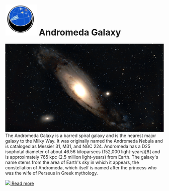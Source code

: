 # ![](../Imaging//Common/pyl-tiny.png) Andromeda Galaxy
![IMG](../Imaging//HD/Andromeda_Galaxy.jpg)
The Andromeda Galaxy is a barred spiral galaxy and is the nearest major galaxy to the Milky Way. It was originally named the Andromeda Nebula and is cataloged as Messier 31, M31, and NGC 224. Andromeda has a D25 isophotal diameter of about 46.56 kiloparsecs (152,000 light-years)[8] and is approximately 765 kpc (2.5 million light-years) from Earth. The galaxy's name stems from the area of Earth's sky in which it appears, the constellation of Andromeda, which itself is named after the princess who was the wife of Perseus in Greek mythology. 

[![](/home/lcv/Dropbox/AstroPhotography//Imaging//Common/Wikipedia.png) Read more](https://en.wikipedia.org/wiki/Andromeda_Galaxy)
